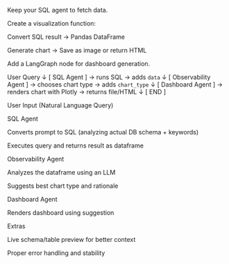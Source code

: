 Keep your SQL agent to fetch data.

Create a visualization function:

Convert SQL result → Pandas DataFrame

Generate chart → Save as image or return HTML

Add a LangGraph node for dashboard generation.

User Query
   ↓
[ SQL Agent ] → runs SQL → adds `data`
   ↓
[ Observability Agent ] → chooses chart type → adds `chart_type`
   ↓
[ Dashboard Agent ] → renders chart with Plotly → returns file/HTML
   ↓
[ END ]


User Input (Natural Language Query)

SQL Agent

Converts prompt to SQL (analyzing actual DB schema + keywords)

Executes query and returns result as dataframe

Observability Agent

Analyzes the dataframe using an LLM

Suggests best chart type and rationale

Dashboard Agent

Renders dashboard using suggestion

Extras

Live schema/table preview for better context

Proper error handling and stability


